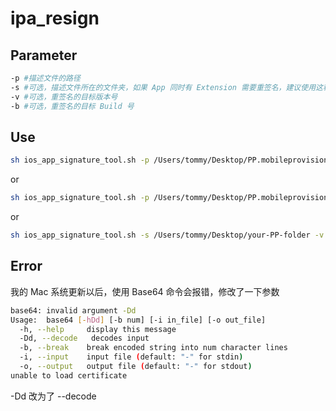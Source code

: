 # ipa_resign
## Parameter
```sh
-p #描述文件的路径
-s #可选，描述文件所在的文件夹，如果 App 同时有 Extension 需要重签名，建议使用这种方式
-v #可选，重签名的目标版本号
-b #可选，重签名的目标 Build 号
```

## Use
```sh
sh ios_app_signature_tool.sh -p /Users/tommy/Desktop/PP.mobileprovision old_ipa_1.0.3.ipa
```

or

```sh
sh ios_app_signature_tool.sh -p /Users/tommy/Desktop/PP.mobileprovision -v '1.0.4' -b '20' old_ipa_1.0.3.ipa
```

or

```sh
sh ios_app_signature_tool.sh -s /Users/tommy/Desktop/your-PP-folder -v '1.0.4' -b '20' old_ipa_1.0.3.ipa
```

## Error

我的 Mac 系统更新以后，使用 Base64 命令会报错，修改了一下参数
```sh
base64: invalid argument -Dd
Usage:	base64 [-hDd] [-b num] [-i in_file] [-o out_file]
  -h, --help     display this message
  -Dd, --decode   decodes input
  -b, --break    break encoded string into num character lines
  -i, --input    input file (default: "-" for stdin)
  -o, --output   output file (default: "-" for stdout)
unable to load certificate
```
-Dd 改为了 --decode

